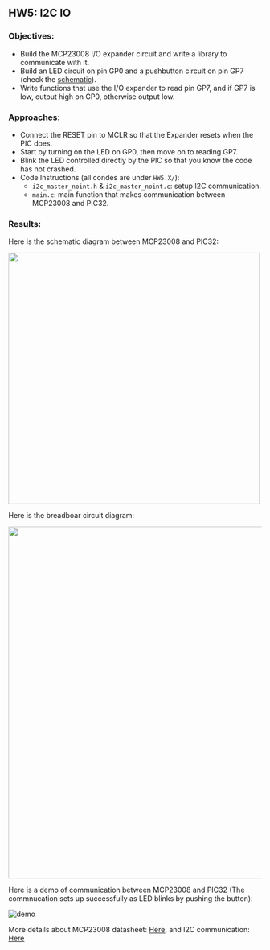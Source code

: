 ## HW5: I2C IO
### Objectives:
* Build the MCP23008 I/O expander circuit and write a library to communicate with it.
* Build an LED circuit on pin GP0 and a pushbutton circuit on pin GP7 (check the [schematic](#results)).
* Write functions that use the I/O expander to read pin GP7, and if GP7 is low, output high on GP0, otherwise output low.

### Approaches:
* Connect the RESET pin to MCLR so that the Expander resets when the PIC does.
* Start by turning on the LED on GP0, then move on to reading GP7.
* Blink the LED controlled directly by the PIC so that you know the code has not crashed.
* Code Instructions (all condes are under `HW5.X/`):
  - `i2c_master_noint.h` & `i2c_master_noint.c`: setup I2C communication.
  - `main.c`: main function that makes communication between MCP23008 and PIC32. 

### Results:

Here is the schematic diagram between MCP23008 and PIC32:

<img src="https://github.com/meng1994412/ChenyangMeng_ME433_2018/blob/master/HW5/Results/SchematicDiagram.JPG" width="500">

Here is the breadboar circuit diagram:

<img src="https://github.com/meng1994412/ChenyangMeng_ME433_2018/blob/master/HW5/Results/CircuitDiagram.JPG" width="700">

Here is a demo of communication between MCP23008 and PIC32 (The commnucation sets up successfully as LED blinks by pushing the button):

![demo](https://github.com/meng1994412/ChenyangMeng_ME433_2018/blob/master/HW5/Results/hw5demo.gif)

More details about MCP23008 datasheet: [Here](https://github.com/meng1994412/ChenyangMeng_ME433_2018/blob/master/HW5/Results/MCP23008DataSheet.pdf), and I2C communication: [Here](https://github.com/meng1994412/ChenyangMeng_ME433_2018/blob/master/HW5/Results/i2cDataSheet.pdf)
